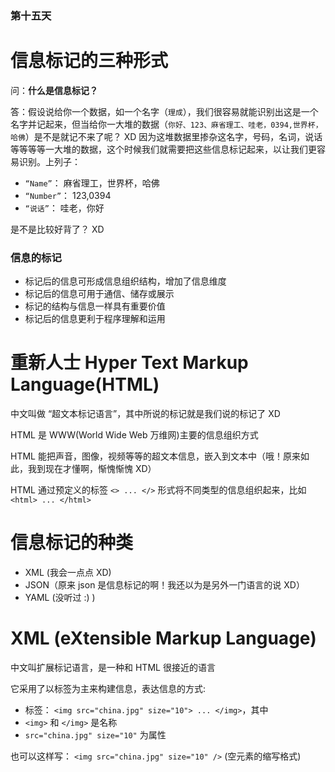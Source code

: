### 第十五天
# 信息标记的三种形式
问：**什么是信息标记？**

答：假设说给你一个数据，如一个名字（`理成`），我们很容易就能识别出这是一个名字并记起来，但当给你一大堆的数据（`你好、123、麻省理工、哇老，0394,世界杯，哈佛`）是不是就记不来了呢？ XD
因为这堆数据里掺杂这名字，号码，名词，说话等等等等一大堆的数据，这个时候我们就需要把这些信息标记起来，以让我们更容易识别。上列子：

- `“Name”`： 麻省理工，世界杯，哈佛
- `“Number”`： 123,0394
- `“说话”`： 哇老，你好

是不是比较好背了？ XD

### 信息的标记
- 标记后的信息可形成信息组织结构，增加了信息维度
- 标记后的信息可用于通信、储存或展示
- 标记的结构与信息一样具有重要价值
- 标记后的信息更利于程序理解和运用

# 重新人士 Hyper Text Markup Language(HTML)
中文叫做 “超文本标记语言”，其中所说的标记就是我们说的标记了 XD

HTML 是 WWW(World Wide Web 万维网)主要的信息组织方式

HTML 能把声音，图像，视频等等的超文本信息，嵌入到文本中（哦！原来如此，我到现在才懂啊，惭愧惭愧 XD）

HTML 通过预定义的标签 `<> ... </>` 形式将不同类型的信息组织起来，比如`<html> ... </html>`

# 信息标记的种类
- XML (我会一点点 XD)
- JSON（原来 json 是信息标记的啊！我还以为是另外一门语言的说 XD）
- YAML (没听过 :) )

# XML (eXtensible Markup Language)
中文叫扩展标记语言，是一种和 HTML 很接近的语言

它采用了以标签为主来构建信息，表达信息的方式:
- 标签：
`<img src="china.jpg" size="10"> ... </img>`，其中
- `<img>` 和 `</img>` 是名称
- `src="china.jpg" size="10"` 为属性
  
也可以这样写：
`<img src="china.jpg" size="10" />` (空元素的缩写格式)